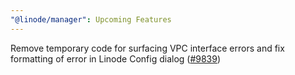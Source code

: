 ```yaml
---
"@linode/manager": Upcoming Features
---
```


Remove temporary code for surfacing VPC interface errors and fix formatting of error in Linode Config dialog ([#9839](https://github.com/linode/manager/pull/9839))
